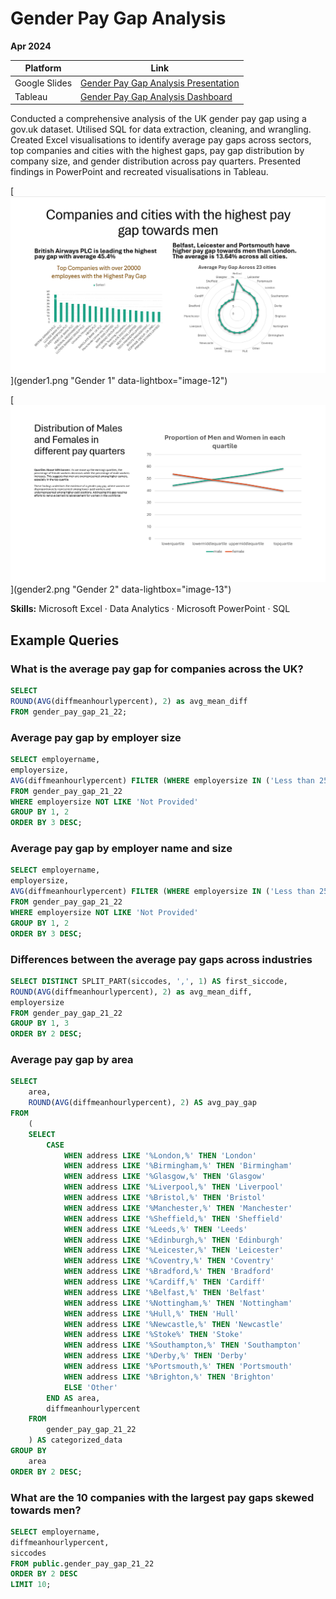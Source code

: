 # Gender Pay Gap Analysis

**Apr 2024**

| Platform     | Link                                                                                                                                    |
|--------------|-----------------------------------------------------------------------------------------------------------------------------------------|
| Google Slides| [Gender Pay Gap Analysis Presentation](https://docs.google.com/presentation/d/1i8z-HDBsXWMSoHJqmJu-KBiFs8sMhXtx/edit#slide=id.p4)       |
| Tableau      | [Gender Pay Gap Analysis Dashboard](https://public.tableau.com/app/profile/pinar.gibson/viz/gpd_17141490370480/Dashboard1)              |

Conducted a comprehensive analysis of the UK gender pay gap using a gov.uk dataset. Utilised SQL for data extraction, cleaning, and wrangling. Created Excel visualisations to identify average pay gaps across sectors, top companies and cities with the highest gaps, pay gap distribution by company size, and gender distribution across pay quarters. Presented findings in PowerPoint and recreated visualisations in Tableau.

[![Gender](gender1.png)](gender1.png "Gender 1" data-lightbox="image-12")

[![Gender](gender2.png)](gender2.png "Gender 2" data-lightbox="image-13")


**Skills:** Microsoft Excel · Data Analytics · Microsoft PowerPoint · SQL

## Example Queries

### What is the average pay gap for companies across the UK?

```sql
SELECT 
ROUND(AVG(diffmeanhourlypercent), 2) as avg_mean_diff
FROM gender_pay_gap_21_22;
```

### Average pay gap by employer size

```sql
SELECT employername,
employersize,
AVG(diffmeanhourlypercent) FILTER (WHERE employersize IN ('Less than 250','250 to 499', '500 to 999', '1000 to 4999', '5000 to 19,999', '20,000 or more')) as avg_within_range
FROM gender_pay_gap_21_22
WHERE employersize NOT LIKE 'Not Provided'
GROUP BY 1, 2
ORDER BY 3 DESC;
```

### Average pay gap by employer name and size

```sql
SELECT employername,
employersize,
AVG(diffmeanhourlypercent) FILTER (WHERE employersize IN ('Less than 250','250 to 499', '500 to 999', '1000 to 4999', '5000 to 19,999', '20,000 or more')) as avg_within_range
FROM gender_pay_gap_21_22
WHERE employersize NOT LIKE 'Not Provided'
GROUP BY 1, 2
ORDER BY 3 DESC;
```

### Differences between the average pay gaps across industries

```sql
SELECT DISTINCT SPLIT_PART(siccodes, ',', 1) AS first_siccode,
ROUND(AVG(diffmeanhourlypercent), 2) as avg_mean_diff,
employersize
FROM gender_pay_gap_21_22
GROUP BY 1, 3
ORDER BY 2 DESC;
```

### Average pay gap by area

```sql
SELECT
    area,
    ROUND(AVG(diffmeanhourlypercent), 2) AS avg_pay_gap
FROM
    (
    SELECT
        CASE
            WHEN address LIKE '%London,%' THEN 'London'
            WHEN address LIKE '%Birmingham,%' THEN 'Birmingham'
            WHEN address LIKE '%Glasgow,%' THEN 'Glasgow'
            WHEN address LIKE '%Liverpool,%' THEN 'Liverpool'
            WHEN address LIKE '%Bristol,%' THEN 'Bristol'
            WHEN address LIKE '%Manchester,%' THEN 'Manchester'
            WHEN address LIKE '%Sheffield,%' THEN 'Sheffield'
            WHEN address LIKE '%Leeds,%' THEN 'Leeds'
            WHEN address LIKE '%Edinburgh,%' THEN 'Edinburgh'
            WHEN address LIKE '%Leicester,%' THEN 'Leicester'
            WHEN address LIKE '%Coventry,%' THEN 'Coventry'
            WHEN address LIKE '%Bradford,%' THEN 'Bradford'
            WHEN address LIKE '%Cardiff,%' THEN 'Cardiff'
            WHEN address LIKE '%Belfast,%' THEN 'Belfast'
            WHEN address LIKE '%Nottingham,%' THEN 'Nottingham'
            WHEN address LIKE '%Hull,%' THEN 'Hull'
            WHEN address LIKE '%Newcastle,%' THEN 'Newcastle'
            WHEN address LIKE '%Stoke%' THEN 'Stoke'
            WHEN address LIKE '%Southampton,%' THEN 'Southampton'
            WHEN address LIKE '%Derby,%' THEN 'Derby'
            WHEN address LIKE '%Portsmouth,%' THEN 'Portsmouth'
            WHEN address LIKE '%Brighton,%' THEN 'Brighton'
            ELSE 'Other'
        END AS area,
        diffmeanhourlypercent
    FROM
        gender_pay_gap_21_22
    ) AS categorized_data
GROUP BY
    area
ORDER BY 2 DESC;
```

### What are the 10 companies with the largest pay gaps skewed towards men?

```sql
SELECT employername,
diffmeanhourlypercent,
siccodes
FROM public.gender_pay_gap_21_22
ORDER BY 2 DESC
LIMIT 10;
```
